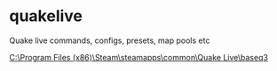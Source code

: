 # quakelive
Quake live commands, configs, presets, map pools etc

<a href="C:\Program Files (x86)\Steam\steamapps\common\Quake Live\baseq3">C:\Program Files (x86)\Steam\steamapps\common\Quake Live\baseq3</a>
